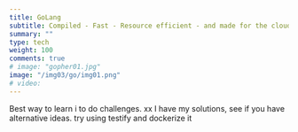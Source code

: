 ```yaml
---
title: GoLang
subtitle: Compiled - Fast - Resource efficient - and made for the cloud
summary: ""
type: tech
weight: 100
comments: true
# image: "gopher01.jpg"
image: "/img03/go/img01.png"
# video: 
---
```

Best way to learn i to do challenges.  xx
I have my solutions, see if you have alternative ideas.  try using testify and dockerize it
<!--more-->
